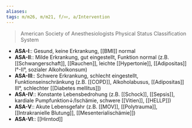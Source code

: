 ```yaml
---
aliases: 
tags: m/m26, m/m21, f/💤, a/Intervention
---
```

> American Society of Anesthesiologists Physical Status Classification System
- **ASA-I**:: Gesund, keine Erkrankung, [[BMI]] normal
- **ASA-II**:: Milde Erkrankung, gut eingestellt, Funktion normal (z.B. [[Schwangerschaft]], [[Rauchen]], leichte [[Hypertonie]], [[Adipositas]] I°-II°, sozialer Alkoholkonsum)
- **ASA-III**:: Schwere Erkrankung, schlecht eingestellt, Funktionseinschränkung (z.B. [[COPD]], Alkoholabusus, [[Adipositas]] III°, schlechter [[Diabetes mellitus]])
- **ASA-IV**:: Konstante Lebensbedrohung (z.B. [[Schock]], [[Sepsis]], kardiale Pumpfunktion↓/Ischämie, schwere [[Vitien]], [[HELLP]])
- **ASA-V**:: Akute Lebensgefahr (z.B. [[MOV]], [[Polytrauma]], [[Intrakranielle Blutung]], [[Mesenterialischämie]])
- **ASA-VI**:: [[Hirntod]]